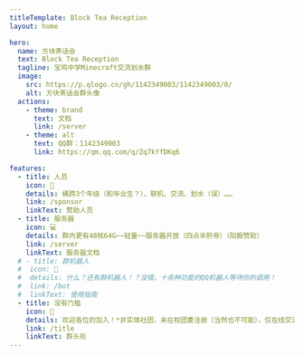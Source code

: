```yaml
---
titleTemplate: Block Tea Reception
layout: home

hero:
  name: 方块茶话会
  text: Block Tea Reception
  tagline: 宝鸡中学Minecraft交流划水群
  image:
    src: https://p.qlogo.cn/gh/1142349003/1142349003/0/
    alt: 方块茶话会群头像
  actions:
    - theme: brand
      text: 文档
      link: /server
    - theme: alt
      text: QQ群：1142349003
      link: https://qm.qq.com/q/Zq7kYfDKq6

features:
  - title: 人员
    icon: 👥
    details: 横跨3个年级（和毕业生？），联机、交流、划水（误）……
    link: /sponsor
    linkText: 赞助人员
  - title: 服务器
    icon: 💻
    details: 群内更有48核64G~~轻量~~服务器开放（四点半肝帝）（阳毅赞助）
    link: /server
    linkText: 服务器文档
  # - title: 群机器人
  #  icon: 🤖
  #  details: 什么？还有群机器人！？没错，十余种功能的QQ机器人等待你的调用！
  #  link: /bot
  #  linkText: 使用指南
  - title: 没有门槛
    icon: 🚪
    details: 欢迎各位的加入！*非实体社团，未在校团委注册（当然也不可能），仅在线交流，暂无线下活动
    link: /title
    linkText: 群头衔
---
```

